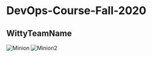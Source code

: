 # DevOps-Course-Fall-2020
<h2> WittyTeamName </h2>

![Minion](https://miro.medium.com/max/1200/0*tmfbLDU_hIeg0B3B.jpg)
![Minion2](https://i.imgflip.com/xsdtv.jpg)

